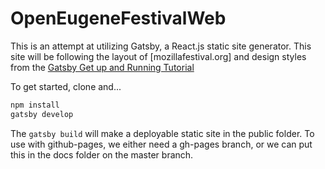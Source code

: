 
# OpenEugeneFestivalWeb

This is an attempt at utilizing Gatsby, a React.js static site generator. 
This site will be following the layout of [mozillafestival.org]
and design styles from the [Gatsby Get up and Running Tutorial](https://www.gatsbyjs.org/tutorial)

To get started, clone and...
  ```sh
  npm install
  gatsby develop
  ```

The `gatsby build` will make a deployable static site in the public folder. To use with github-pages, we either need a gh-pages branch, or we can put this in the docs folder on the master branch.

